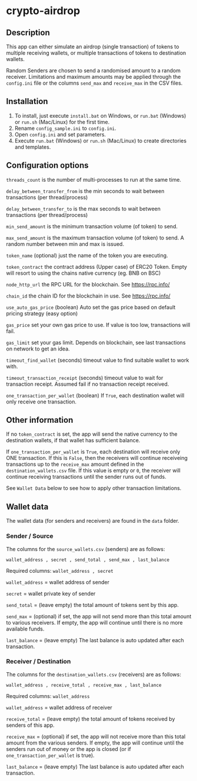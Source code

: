 # crypto-airdrop

## Description

This app can either simulate an airdrop (single transaction) of tokens to multiple receiving wallets, or multiple transactions of tokens to destination wallets. 

Random Senders are chosen to send a randomised amount to a random receiver. Limitations and maximum amounts may be applied through the `config.ini` file or the columns `send_max` and `receive_max` in the CSV files. 

## Installation
1. To install, just execute `install.bat` on Windows, or `run.bat` (Windows) or `run.sh` (Mac/Linux) for the first time.
2. Rename `config_sample.ini` to `config.ini`.
3. Open `config.ini` and set parameters.
4. Execute `run.bat` (Windows) or `run.sh` (Mac/Linux) to create directories and templates.

## Configuration options

`threads_count` is the number of multi-processes to run at the same time.

`delay_between_transfer_from`  is the min seconds to wait between transactions (per thread/process)

`delay_between_transfer_to`  is the max seconds to wait between transactions (per thread/process)

`min_send_amount`  is the minimum transaction volume (of token) to send.

`max_send_amount`  is the maximum transaction volume (of token) to send. A random number between min and max is issued.

`token_name`  (optional) just the name of the token you are executing.

`token_contract`  the contract address (Upper case) of ERC20 Token. Empty will resort to using the chains native currency (eg. BNB on BSC)

`node_http_url`  the RPC URL for the blockchain. See https://rpc.info/

`chain_id`  the chain ID for the blockchain in use. See https://rpc.info/

`use_auto_gas_price`  (boolean) Auto set the gas price based on default pricing strategy (easy option)

`gas_price`  set your own gas price to use. If value is too low, transactions will fail.

`gas_limit`  set your gas limit. Depends on blockchain, see last transactions on network to get an idea.

`timeout_find_wallet`  (seconds) timeout value to find suitable wallet to work with.

`timeout_transaction_receipt`  (seconds) timeout value to wait for transaction receipt. Assumed fail if no transaction receipt received.

`one_transaction_per_wallet` (boolean) If `True`, each destination wallet will only receive one transaction.


## Other information

If no `token_contract` is set, the app will send the native currency to the destination wallets, if that wallet has sufficient balance.

If `one_transaction_per_wallet` is `True`, each destination will receive only ONE transaction. 
If this is `False`, then the receivers will continue receiveing transactions up to the `receive_max` amount defined in the `destination_wallets.csv` file. If this value is empty or `0`, the receiver will continue receiving transactions until the sender runs out of funds.

See `Wallet Data` below to see how to apply other transaction limitations.

## Wallet data

The wallet data (for senders and receivers) are found in the `data` folder.

### Sender / Source

The columns for the `source_wallets.csv` (senders) are as follows:

`wallet_address , secret , send_total , send_max , last_balance`

Required columns: `wallet_address , secret`

`wallet_address` = wallet address of sender

`secret`   = wallet private key of sender

`send_total` = (leave empty) the total amount of tokens sent by this app.

`send_max` = (optional) if set, the app will not send more than this total amount to various receivers. If empty, the app will continue until there is no more available funds.

`last_balance` = (leave empty) The last balance is auto updated after each transaction.


### Receiver / Destination

The columns for the `destination_wallets.csv` (receivers) are as follows:

`wallet_address , receive_total , receive_max , last_balance`

Required columns: `wallet_address`

`wallet_address` = wallet address of receiver

`receive_total` = (leave empty) the total amount of tokens received by senders of this app.

`receive_max` = (optional) if set, the app will not receive more than this total amount from the various senders. If empty, the app will continue until the senders run out of money or the app is closed (or if `one_transaction_per_wallet` is true).

`last_balance` = (leave empty) The last balance is auto updated after each transaction.


